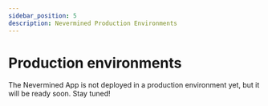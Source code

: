 ```yaml
---
sidebar_position: 5
description: Nevermined Production Environments
---
```


# Production environments

The Nevermined App is not deployed in a production environment yet, but it will be ready soon. Stay tuned!
